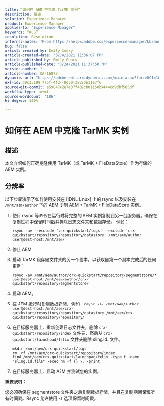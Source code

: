```yaml
---
title: “如何在 AEM 中克隆 TarMK 实例”
description: 描述
solution: Experience Manager
product: Experience Manager
applies-to: "Experience Manager"
keywords: “KCS”
resolution: Resolution
internal-notes: "From https://helpx.adobe.com/experience-manager/kb/how-to-clone-an-AEM-TarMK-instance-AEM.html"
bug: false
article-created-by: Emily Geary
article-created-date: "3/24/2021 11:36:07 PM"
article-published-by: Emily Geary
article-published-date: "3/24/2021 11:37:50 PM"
version-number: 2
article-number: KA-16875
dynamics-url: "https://adobe-ent.crm.dynamics.com/main.aspx?forceUCI=1&pagetype=entityrecord&etn=knowledgearticle&id=371b76b1-f98c-eb11-a812-000d3a58b9d1"
exl-id: d9c35199-775f-4f24-8d30-3828bb11e7f6
source-git-commit: a59847e2e7e37f432cb01150b9444cd9dbf585df
workflow-type: tm+mt
source-wordcount: '186'
ht-degree: 100%

---
```


# 如何在 AEM 中克隆 TarMK 实例

## 描述

本文介绍如何正确克隆使用 TarMK（或 TarMK + FileDataStore）作为存储的 AEM 实例。

## 分辨率

以下步骤演示了如何使用安装在 [!DNL Linux] 上的 rsync 以及安装在 `/mnt/aem/author` 下的 AEM 复制 AEM + TarMK + FileDataStore 实例。

1. 使用 rsync 等命令在运行时将完整的 AEM 实例复制到另一台服务器。确保在复制过程中保留时间戳并排除日志文件夹和数据存储。 例如：

   ```
   rsync -av --exclude 'crx-quickstart/logs' --exclude 'crx-quickstart/repository/repository/datastore' /mnt/aem/author user@dest-host:/mnt/aem/
   ```

1. 停止 AEM

1. 启动 TarMK 段存储文件夹的另一个副本，以获取自第一个副本完成后的任何更新：

   ```
   rsync -av /mnt/aem/author/crx-quickstart/repository/segmentstore/* user@dest-host:/mnt/aem/author/crx-quickstart/repository/segmentstore/
   ```

1. 启动 AEM。

1. 在 AEM 运行时复制数据存储。例如：`rsync -av /mnt/aem/author user@dest-host:/mnt/aem/crx-quickstart/repository/repository/datastore /mnt/aem/crx-quickstart/repository/repository/`

1. 在目标服务器上，重新创建日志文件夹，删除 `crx-quickstart/repository/index` 文件夹，然后从 `crx-quickstart/launchpad/felix` 文件夹删除 sling.id. 文件。

   ```
   mkdir /mnt/aem/crx-quickstart/logs
   rm -rf /mnt/aem/crx-quickstart/repository/index
   find /mnt/aem/crx-quickstart/launchpad/felix -type f -name "sling.id.file" -exec rm -f {} \; -print
   ```

1. 在目标服务器上，启动 AEM 并测试您的实例。

<b>重要说明：</b>

您必须确保在 segmentstore 文件夹之后复制数据存储，并且在复制期间保留所有时间戳。Rsync 允许使用 -a 选项保留时间戳。
